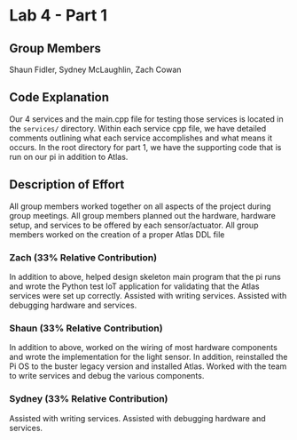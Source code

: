 # Lab 4 - Part 1

## Group Members

Shaun Fidler, Sydney McLaughlin, Zach Cowan

## Code Explanation

Our 4 services and the main.cpp file for testing those services is located in
the `services/` directory. Within each service cpp file, we have detailed comments 
outlining what each service accomplishes and what means it occurs. In the root 
directory for part 1, we have the supporting code that is run on our pi in addition 
to Atlas.

## Description of Effort

All group members worked together on all aspects of the project during group
meetings. All group members planned out the hardware, hardware setup, and
services to be offered by each sensor/actuator. All group members worked on the 
creation of a proper Atlas DDL file

### Zach (33% Relative Contribution)

In addition to above, helped design skeleton main program that the pi runs and
wrote the Python test IoT application for validating that the Atlas services
were set up correctly. Assisted with writing services. Assisted with debugging
hardware and services.

### Shaun (33% Relative Contribution)

In addition to above, worked on the wiring of most hardware components and wrote the 
implementation for the light sensor. In addition, reinstalled the Pi OS to the buster
legacy version and installed Atlas. Worked with the team to write services and debug
the various components. 

### Sydney (33% Relative Contribution)
Assisted with writing services. Assisted with debugging hardware and services.
